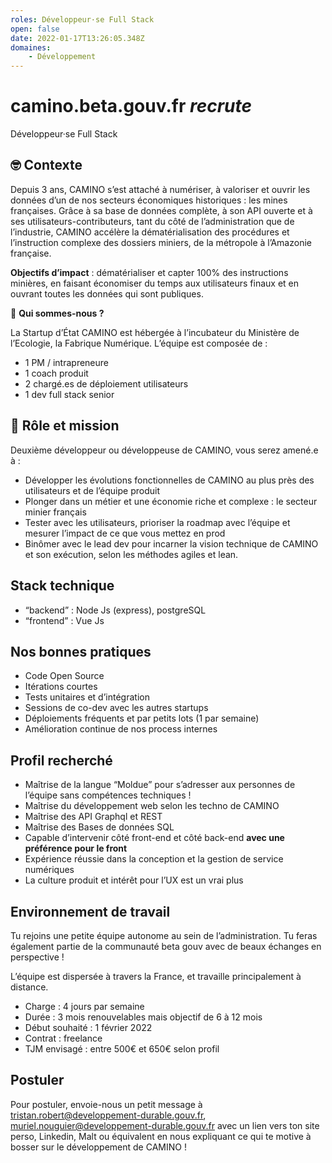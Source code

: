 ```yaml
---
roles: Développeur·se Full Stack
open: false
date: 2022-01-17T13:26:05.348Z
domaines:
    - Développement
---
```

# **camino.beta.gouv.fr *recrute***

Développeur·se Full Stack

## [](<>)🤓 **Contexte**

Depuis 3 ans, CAMINO s’est attaché à numériser, à valoriser et ouvrir les données d’un de nos secteurs économiques historiques : les mines françaises. Grâce à sa base de données complète, à son API ouverte et à ses utilisateurs-contributeurs, tant du côté de l’administration que de l’industrie, CAMINO accélère la dématérialisation des procédures et l’instruction complexe des dossiers miniers, de la métropole à l’Amazonie française.

**Objectifs d’impact** : dématérialiser et capter 100% des instructions minières, en faisant économiser du temps aux utilisateurs finaux et en ouvrant toutes les données qui sont publiques.

👋 **Qui sommes-nous ?**

La Startup d’État CAMINO est hébergée à l’incubateur du Ministère de l’Ecologie, la Fabrique Numérique. L’équipe est composée de :

* 1 PM / intrapreneure
* 1 coach produit
* 2 chargé.es de déploiement utilisateurs
* 1 dev full stack senior

## [](<>)🎯 **Rôle et mission**

Deuxième développeur ou développeuse de CAMINO, vous serez amené.e à :

* Développer les évolutions fonctionnelles de CAMINO au plus près des utilisateurs et de l’équipe produit
* Plonger dans un métier et une économie riche et complexe : le secteur minier français
* Tester avec les utilisateurs, prioriser la roadmap avec l’équipe et mesurer l’impact de ce que vous mettez en prod
* Binômer avec le lead dev pour incarner la vision technique de CAMINO et son exécution, selon les méthodes agiles et lean.

## [](<>)**Stack technique**

* “backend” : Node Js (express), postgreSQL
* “frontend” : Vue Js

## [](<>)**Nos bonnes pratiques**

* Code Open Source
* Itérations courtes
* Tests unitaires et d’intégration
* Sessions de co-dev avec les autres startups
* Déploiements fréquents et par petits lots (1 par semaine)
* Amélioration continue de nos process internes

## [](<>)**Profil recherché**

* Maîtrise de la langue “Moldue” pour s’adresser aux personnes de l’équipe sans compétences techniques !
* Maîtrise du développement web selon les techno de CAMINO
* Maîtrise des API Graphql et REST
* Maîtrise des Bases de données SQL
* Capable d’intervenir côté front-end et côté back-end **avec une préférence pour le front**
* Expérience réussie dans la conception et la gestion de service numériques
* La culture produit et intérêt pour l’UX est un vrai plus

## [](<>)**Environnement de travail**

Tu rejoins une petite équipe autonome au sein de l’administration. Tu feras également partie de la communauté beta gouv avec de beaux échanges en perspective !

L’équipe est dispersée à travers la France, et travaille principalement à distance.

* Charge : 4 jours par semaine
* Durée : 3 mois renouvelables mais objectif de 6 à 12 mois
* Début souhaité : 1 février 2022
* Contrat : freelance
* TJM envisagé : entre 500€ et 650€ selon profil

## [](<>)**Postuler**

Pour postuler, envoie-nous un petit message à tristan.robert@developpement-durable.gouv.fr, muriel.nouguier@developpement-durable.gouv.fr avec un lien vers ton site perso, Linkedin, Malt ou équivalent en nous expliquant ce qui te motive à bosser sur le développement de CAMINO !
